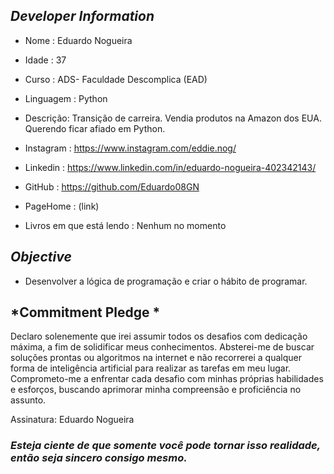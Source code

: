 ##   *Developer Information*

-  Nome : Eduardo Nogueira
-  Idade : 37
-  Curso : ADS- Faculdade Descomplica (EAD)
-  Linguagem : Python


-  Descrição: 
    Transição de carreira. Vendia produtos na Amazon dos EUA. Querendo ficar afiado em Python. 

-  Instagram : https://www.instagram.com/eddie.nog/ 
-  Linkedin : https://www.linkedin.com/in/eduardo-nogueira-402342143/
- GitHub : https://github.com/Eduardo08GN
- PageHome : (link) 

- Livros em que está lendo :
    Nenhum no momento

##  *Objective*

 - Desenvolver a lógica de programação e criar o hábito de programar.



## *Commitment Pledge *


Declaro solenemente que irei assumir todos os desafios com dedicação máxima, a fim de solidificar meus conhecimentos. Absterei-me de buscar soluções prontas ou algoritmos na internet e não recorrerei a qualquer forma de inteligência artificial para realizar as tarefas em meu lugar. Comprometo-me a enfrentar cada desafio com minhas próprias habilidades e esforços, buscando aprimorar minha compreensão e proficiência no assunto.

Assinatura: Eduardo Nogueira








### *Esteja ciente de que somente você pode tornar isso realidade, então seja sincero consigo mesmo.*